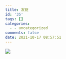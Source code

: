 ```yaml
---
title: 友链
id: '35'
tags: []
categories:
  - - uncategorized
comments: false
date: 2021-10-17 08:57:51
---
```


[![](https://i.loli.net/2021/12/03/KHOW4qgMm9cSiXI.png)](https://blogs.dianas.cyou/)